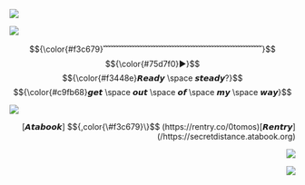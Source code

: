 ![](https://64.media.tumblr.com/0943bade9e400128d32ad23496d2fe27/ed2564ea7e3e2087-90/s640x960/2b561696f2d5ed006491fb400e9ebccafb74f8f9.gifv)

![](https://64.media.tumblr.com/147ef8516faa1d31dd4a9dcaf11a2f04/03c648d195750763-e5/s1280x1920/be50ee1a50c50c945fa05b6aa99c7e657d1defe2.pnj)

$${\color{#f3c679}﹌﹌﹌﹌﹌﹌﹌﹌﹌﹌﹌﹌﹌﹌﹌﹌﹌﹌﹌﹌}$$
$${\color{#75d7f0}▶}$$ $${\color{#f3448e}𝙍𝙚𝙖𝙙𝙮 \space 𝙨𝙩𝙚𝙖𝙙𝙮?}$$ $${\color{#c9fb68}𝙜𝙚𝙩 \space 𝙤𝙪𝙩 \space 𝙤𝙛 \space 𝙢𝙮 \space 𝙬𝙖𝙮}$$

![](https://64.media.tumblr.com/9861c0cb59a097904b1c8098d5a16abc/218cee35b2586776-b5/s1280x1920/dab4c7128447a7acde7442575816955da21e24a3.pnj)

<div dir="rtl">
[𝙍𝙚𝙣𝙩𝙧𝙮](https://rentry.co/0tomos) $${\color{\#f3c679},}$$ [𝘼𝙩𝙖𝙗𝙤𝙤𝙠](https://secretdistance.atabook.org/)

![](https://64.media.tumblr.com/0943bade9e400128d32ad23496d2fe27/ed2564ea7e3e2087-90/s640x960/2b561696f2d5ed006491fb400e9ebccafb74f8f9.gifv)

![](https://komarev.com/ghpvc/?username=VividOldTale&color=yellow)
